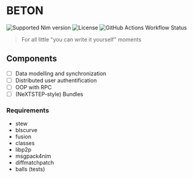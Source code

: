 # BETON

![Supported Nim version](https://img.shields.io/badge/nim-2.2.0-navy?logo=nim)
![License](https://img.shields.io/github/license/tigormal/beton)
![GitHub Actions Workflow Status](https://img.shields.io/github/actions/workflow/status/tigormal/beton/tests)

> For all little "you can write it yourself" moments

## Components
- [ ] Data modelling and synchronization
- [ ] Distributed user authentification
- [ ] OOP with RPC
- [ ] (NeXTSTEP-style) Bundles

### Requirements
- stew
- blscurve
- fusion
- classes
- libp2p
- msgpack4nim
- diffmatchpatch
- balls (tests)
